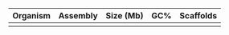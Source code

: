 | Organism | Assembly | Size (Mb) | GC% | Scaffolds 
| :------------: | :------------: |  :------------: | :------------: | :------------: | 
||
<!--stackedit_data:
eyJoaXN0b3J5IjpbNTgyNzQ0MTUzLDE0OTUxMDU0MjAsLTIwMz
c1Mjc0MiwtMTUwNDMzNDExMywtNjQ2NDg1NDMxLDQ5NzgxODgx
MF19
-->